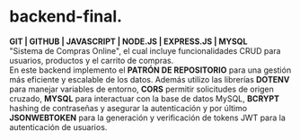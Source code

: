 # backend-final.
**GIT | GITHUB | JAVASCRIPT | NODE.JS | EXPRESS.JS | MYSQL**  
"Sistema de Compras Online", el cual incluye funcionalidades CRUD para usuarios, productos y el carrito de compras.  
En este backend implemento el **PATRÓN DE REPOSITORIO** para una gestión más eficiente y escalable de los datos. Además utilizo las librerías **DOTENV** para manejar variables de entorno, **CORS** permitir solicitudes de origen cruzado, **MYSQL** para interactuar con la base de datos MySQL, **BCRYPT** hashing de contraseñas y asegurar la autenticación y por último **JSONWEBTOKEN** para la generación y verificación de tokens JWT para la autenticación de usuarios.
